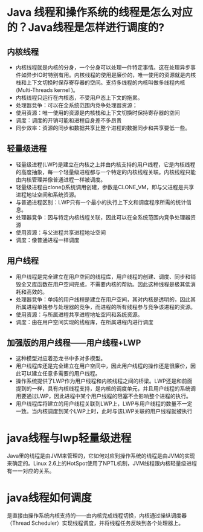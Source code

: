 # Java 线程和操作系统的线程是怎么对应的？Java线程是怎样进行调度的?


## 内核线程
* 内核线程就是内核的分身，一个分身可以处理一件特定事情。这在处理异步事件如异步IO时特别有用。内核线程的使用是廉价的，唯一使用的资源就是内核栈和上下文切换时保存寄存器的空间。支持多线程的内核叫做多线程内核(Multi-Threads kernel )。
* 内核线程只运行在内核态，不受用户态上下文的拖累。
* 处理器竞争：可以在全系统范围内竞争处理器资源；
* 使用资源：唯一使用的资源是内核栈和上下文切换时保持寄存器的空间
* 调度：调度的开销可能和进程自身差不多昂贵
* 同步效率：资源的同步和数据共享比整个进程的数据同步和共享要低一些。

    
    
## 轻量级进程
* 轻量级进程(LWP)是建立在内核之上并由内核支持的用户线程，它是内核线程的高度抽象，每一个轻量级进程都与一个特定的内核线程关联。内核线程只能由内核管理并像普通进程一样被调度。
* 轻量级进程由clone()系统调用创建，参数是CLONE_VM，即与父进程是共享进程地址空间和系统资源。
* 与普通进程区别：LWP只有一个最小的执行上下文和调度程序所需的统计信息。
* 处理器竞争：因与特定内核线程关联，因此可以在全系统范围内竞争处理器资源
* 使用资源：与父进程共享进程地址空间
* 调度：像普通进程一样调度
    
    
## 用户线程
* 用户线程是完全建立在用户空间的线程库，用户线程的创建、调度、同步和销毁全又库函数在用户空间完成，不需要内核的帮助。因此这种线程是极其低消耗和高效的。
* 处理器竞争：单纯的用户线程是建立在用户空间，其对内核是透明的，因此其所属进程单独参与处理器的竞争，而进程的所有线程参与竞争该进程的资源。
* 使用资源：与所属进程共享进程地址空间和系统资源。
* 调度：由在用户空间实现的线程库，在所属进程内进行调度
    
    
## 加强版的用户线程——用户线程+LWP
* 这种模型对应着恐龙书中多对多模型。
* 用户线程库还是完全建立在用户空间中，因此用户线程的操作还是很廉价，因此可以建立任意多需要的用户线程。
* 操作系统提供了LWP作为用户线程和内核线程之间的桥梁。LWP还是和前面提到的一样，具有内核线程支持，是内核的调度单元，并且用户线程的系统调用要通过LWP，因此进程中某个用户线程的阻塞不会影响整个进程的执行。
* 用户线程库将建立的用户线程关联到LWP上，LWP与用户线程的数量不一定一致。当内核调度到某个LWP上时，此时与该LWP关联的用户线程就被执行
    
    
# java线程与lwp轻量级进程

  Java里的线程是由JVM来管理的，它如何对应到操作系统的线程是由JVM的实现来确定的。Linux 2.6上的HotSpot使用了NPTL机制，JVM线程跟内核轻量级进程有一一对应的关系。
  
  
# java线程如何调度

  是直接由操作系统内核支持的——由内核完成线程切换，内核通过操纵调度器（Thread Scheduler）实现线程调度，并将线程任务反映到各个处理器上。

    
    
